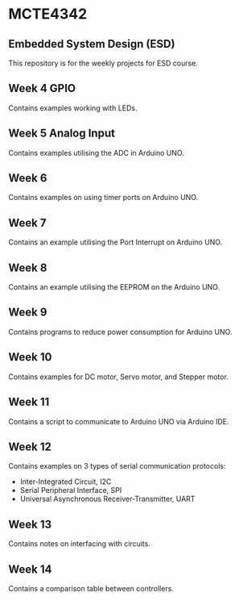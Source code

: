 # MCTE4342
## Embedded System Design (ESD)

This repository is for the weekly projects for ESD course.

## Week 4 GPIO  
Contains examples working with LEDs.

## Week 5 Analog Input  
Contains examples utilising the ADC in Arduino UNO.

## Week 6  
Contains examples on using timer ports on Arduino UNO.

## Week 7  
Contains an example utilising the Port Interrupt on Arduino UNO.

## Week 8
Contains an example utilising the EEPROM on the Arduino UNO.

## Week 9
Contains programs to reduce power consumption for Arduino UNO.

## Week 10
Contains examples for DC motor, Servo motor, and Stepper motor.

## Week 11
Contains a script to communicate to Arduino UNO via Arduino IDE.

## Week 12
Contains examples on 3 types of serial communication protocols:
- Inter-Integrated Circuit, I2C
- Serial Peripheral Interface, SPI
- Universal Asynchronous Receiver-Transmitter, UART

## Week 13
Contains notes on interfacing with circuits.

## Week 14
Contains a comparison table between controllers.

